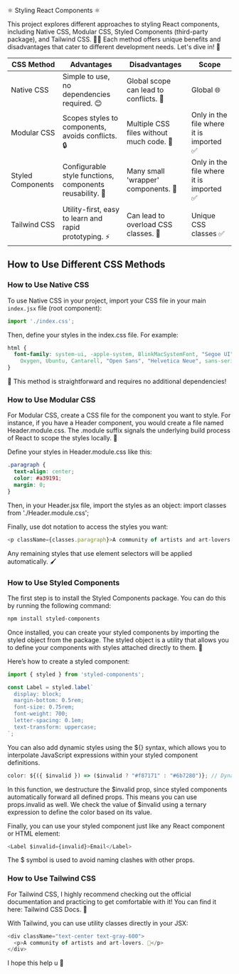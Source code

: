 ⚛️ Styling React Components ⚛️

This project explores different approaches to styling React components, including Native CSS, Modular CSS, Styled Components (third-party package), and Tailwind CSS. 🎨✨ 
Each method offers unique benefits and disadvantages that cater to different development needs. Let's dive in! 🚀

| CSS Method         | Advantages                                                     | Disadvantages                              | Scope                                   |
|--------------------|----------------------------------------------------------------|------------------------------------------  |-------------------------------------------------|
| Native CSS         | Simple to use, no dependencies required. 😊                   | Global scope can lead to conflicts. 🔻     | Global 🌐
| Modular CSS        | Scopes styles to components, avoids conflicts. 🔒             | Multiple CSS files without much code. 🔻   | Only in the file where it is imported ✅
| Styled Components  | Configurable style functions, components reusability. 🐸      | Many small 'wrapper' components. 🔻        | Only in the file where it is imported ✅
| Tailwind CSS       | Utility-first, easy to learn and rapid prototyping. ⚡        | Can lead to overload CSS classes. 🔻       | Unique CSS classes ✅

## How to Use Different CSS Methods

### How to Use Native CSS
To use Native CSS in your project, import your CSS file in your main `index.jsx` file (root component):

```javascript
import './index.css';
```
Then, define your styles in the index.css file. For example:
```css
html {
  font-family: system-ui, -apple-system, BlinkMacSystemFont, "Segoe UI", Roboto,
    Oxygen, Ubuntu, Cantarell, "Open Sans", "Helvetica Neue", sans-serif;
}
```
🌟 This method is straightforward and requires no additional dependencies!

### How to Use Modular CSS
For Modular CSS, create a CSS file for the component you want to style. 
For instance, if you have a Header component, you would create a file named Header.module.css. 
The .module suffix signals the underlying build process of React to scope the styles locally. 🎨

Define your styles in Header.module.css like this:
```css
.paragraph {
  text-align: center;
  color: #a39191;
  margin: 0;
}
```

Then, in your Header.jsx file, import the styles as an object:
import classes from './Header.module.css';

Finally, use dot notation to access the styles you want:
```javascript
<p className={classes.paragraph}>A community of artists and art-lovers. 🎉</p>
```
Any remaining styles that use element selectors will be applied automatically. 🖌️

### How to Use Styled Components
The first step is to install the Styled Components package. You can do this by running the following command:
```bash
npm install styled-components
```
Once installed, you can create your styled components by importing the styled object from the package. 
The styled object is a utility that allows you to define your components with styles attached directly to them. 🎨

Here’s how to create a styled component:
```javascript
import { styled } from 'styled-components';

const Label = styled.label`
  display: block;
  margin-bottom: 0.5rem;
  font-size: 0.75rem;
  font-weight: 700;
  letter-spacing: 0.1em;
  text-transform: uppercase;
`;
```
You can also add dynamic styles using the ${} syntax, which allows you to interpolate JavaScript expressions within your styled component definitions.
```javascript
color: ${({ $invalid }) => ($invalid ? "#f87171" : "#6b7280")}; // Dynamic color based on the $invalid prop
```
In this function, we destructure the $invalid prop, since styled components automatically forward all defined props. 
This means you can use props.invalid as well. 
We check the value of $invalid using a ternary expression to define the color based on its value. 

Finally, you can use your styled component just like any React component or HTML element:
```javascript
<Label $invalid={invalid}>Email</Label>
```
The $ symbol is used to avoid naming clashes with other props.

### How to Use Tailwind CSS
For Tailwind CSS, I highly recommend checking out the official documentation and practicing to get comfortable with it! You can find it here: Tailwind CSS Docs. 🚀

With Tailwind, you can use utility classes directly in your JSX:
```javascript
<div className="text-center text-gray-600">
  <p>A community of artists and art-lovers. 🎨</p>
</div>
```

I hope this help u 🐸
